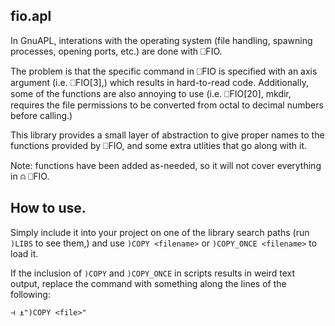 ## fio.apl

In GnuAPL, interations with the operating system (file handling, spawning
processes, opening ports, etc.) are done with ⎕FIO.

The problem is that the specific command in ⎕FIO is specified with an axis
argument (i.e. ⎕FIO[3],) which results in hard-to-read code. Additionally,
some of the functions are also annoying to use (i.e. ⎕FIO[20], mkdir, requires
the file permissions to be converted from octal to decimal numbers before
calling.)

This library provides a small layer of abstraction to give proper names to the
functions provided by ⎕FIO, and some extra utlities that go along with it.

Note: functions have been added as-needed, so it will not cover everything in
⍝ ⎕FIO.

## How to use.

Simply include it into your project on one of the library search paths (run
`)LIBS` to see them,) and use `)COPY <filename>` or `)COPY_ONCE <filename>` to
load it.

If the inclusion of `)COPY` and `)COPY_ONCE` in scripts results in weird text
output, replace the command with something along the lines of the following:

```apl
⊣ ⍎")COPY <file>"
```
